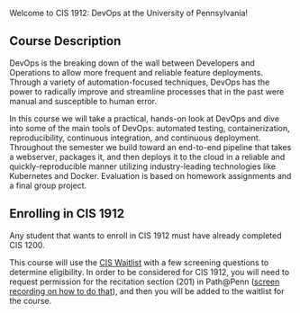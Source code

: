 Welcome to CIS 1912: DevOps at the University of Pennsylvania!

## Course Description

DevOps is the breaking down of the wall between Developers and Operations to allow more frequent and reliable feature deployments. Through a variety of automation-focused techniques, DevOps has the power to radically improve and streamline processes that in the past were manual and susceptible to human error.

In this course we will take a practical, hands-on look at DevOps and dive into some of the main tools of DevOps: automated testing, containerization, reproducibility, continuous integration, and continuous deployment. Throughout the semester we build toward an end-to-end pipeline that takes a webserver, packages it, and then deploys it to the cloud in a reliable and quickly-reproducible manner utilizing industry-leading technologies like Kubernetes and Docker. Evaluation is based on homework assignments and a final group project.

## Enrolling in CIS 1912

Any student that wants to enroll in CIS 1912 must have already completed CIS 1200.

This course will use the [CIS Waitlist](https://waitlist.cis.upenn.edu/) with a
few screening questions to determine eligibility. In order to be considered for
CIS 1912, you will need to request permission for the recitation section (201) in Path@Penn ([screen recording on how to do that](https://urldefense.com/v3/__https://bit.ly/3Ru2uVr__;!!IBzWLUs!Rc6IPsZTfZK_Vt2lY__i2HWyhm18Jh8GWKPj94HBGW1lOunp6zQdN-DLI4DcGhaMSo4JhhNPCOKqx7TT-R53O0pnAqrEpyo$)), and then you will be added to the waitlist for the course. 
